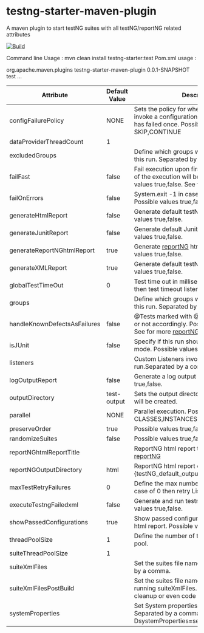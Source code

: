 # testng-starter-maven-plugin

A maven plugin to start testNG suites with all testNG/reportNG related attributes


[![Build](https://github.com/sdrss/maven-testng-starter-plugin/workflows/Java_CI/badge.svg)](https://github.com/sdrss/maven-testng-starter-plugin/workflows/Java_CI/badge.svg)

<!--
![GitHub Release Date](https://img.shields.io/github/release-date/sdrss/maven-testng-starter-plugin) ![GitHub tag (latest by date)](https://img.shields.io/github/v/tag/sdrss/maven-testng-starter-plugin)
[![Maven Central](https://img.shields.io/maven-central/v/com.github.sdrss/maven-testng-starter-plugin?style=blue)](https://img.shields.io/maven-central/v/com.github.sdrss/maven-testng-starter-plugin)
-->

Command line Usage : mvn clean install testng-starter:test
Pom.xml usage :

<pluginManagement>
			<plugins>
				<plugin>
					<groupId>org.apache.maven.plugins</groupId>
					<artifactId>testng-starter-maven-plugin</artifactId>
					<version>0.0.1-SNAPSHOT</version>
					<executions>
						<execution>
							<goals>
								<goal>test</goal>
							</goals>
						</execution>
					</executions>
					<configuration>		
					</configuration>
         </plugin>
        ...
  </plugins>
 <pluginManagement> 

| Attribute | Default Value | Description |
|-----------|-------------|---------------|
|configFailurePolicy           | NONE        |Sets the policy for whether or not to ever invoke a configuration method again after it has failed once. Possible values are SKIP,CONTINUE|
|dataProviderThreadCount       |  1          |               |
|excludedGroups                |             |Define which groups will be excluded from this run. Separated by a comma.|
|failFast                      | false       |Fail execution upon first test failure. The rest of the execution will be skipped. Possible values true,false. See for more [reportNG](https://github.com/sdrss/reportNG)|
|failOnErrors                  | false       |System.exit -1 in case of test failures. Possible values true,false.|
|generateHtmlReport            | false       |Generate default testNG html report. Possible values true,false.|
|generateJunitReport           | false       |Generate default Junit report. Possible values true,false.|
|generateReportNGhtmlReport    | true        |Generate [reportNG](https://github.com/sdrss/reportNG) html report. Possible values true,false.|
|generateXMLReport             | true        |Generate default testNG xml report. Possible values true,false.|
|globalTestTimeOut             | 0           |Test time out in milliseconds. In case of 0 then test timeout listener is not invoked.|
|groups                        |             |Define which groups will be included from this run. Separated by a comma.|
|handleKnownDefectsAsFailures  | false       |@Tests marked with @KnownDefect will fail or not accordingly. Possible values true,false. See for more [reportNG](https://github.com/sdrss/reportNG)|
|isJUnit                       | false       |Specify if this run should be made in JUnit mode. Possible values true,false.|
|listeners                     |             |Custom Listeners invoked into testNG run.Separated by a comma.|
|logOutputReport               | false       |Generate a log output report. Possible values true,false.|
|outputDirectory               | test-output |Sets the output directory where the reports will be created.|
|parallel                      | NONE        |Parallel execution. Possible values are CLASSES,INSTANCES,METHODS,TEST.|
|preserveOrder                 | true        |Possible values true,false.|
|randomizeSuites               | false       |Possible values true,false.|
|reportNGhtmlReportTitle       |             |ReportNG html report title. See for more [reportNG](https://github.com/sdrss/reportNG)|
|reportNGOutputDirectory       | html        |ReportNG html report output path. Default {testNG_default_output_directory}/reportNG|
|maxTestRetryFailures          | 0           |Define the max number of retries for a test. In case of 0 then retry Listener is not invoked.|
|executeTestngFailedxml        | false       |Generate and run testng-failed.xml. Possible values true,false.|
|showPassedConfigurations      | true        |Show passed configuration into [reportNG](https://github.com/sdrss/reportNG) html report. Possible values true,false.|
|threadPoolSize                | 1           |Define the number of threads in the thread pool.|
|suiteThreadPoolSize           | 1           |               |
|suiteXmlFiles                 |             |Set the suites file names to be run ,separated by a comma.|
|suiteXmlFilesPostBuild        |             |Set the suites file names to be run after running suiteXmlFiles. This can be used for cleanup or even code coverage actions.|
|systemProperties              |             |Set System properties as key:value Separated by a comma. For example : DsystemProperties=serverXML:myserver.xml |
